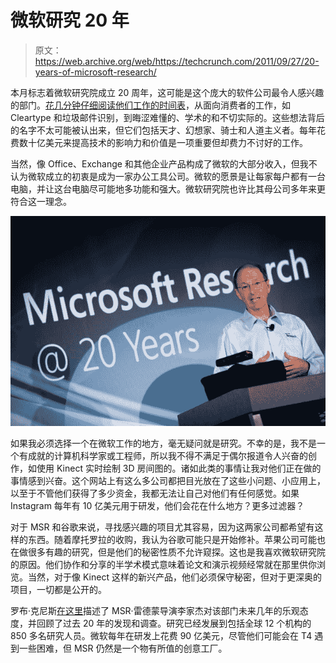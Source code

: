 # 微软研究 20 年 

> 原文：<https://web.archive.org/web/https://techcrunch.com/2011/09/27/20-years-of-microsoft-research/>

本月标志着微软研究院成立 20 周年，这可能是这个庞大的软件公司最令人感兴趣的部门。[花几分钟仔细阅读他们工作的时间表](https://web.archive.org/web/20230205021014/http://research.microsoft.com/en-us/um/redmond/about/timeline/)，从面向消费者的工作，如 Cleartype 和垃圾邮件识别，到晦涩难懂的、学术的和不切实际的。这些想法背后的名字不太可能被认出来，但它们包括天才、幻想家、骑士和人道主义者。每年花费数十亿美元来提高技术的影响力和价值是一项重要但却费力不讨好的工作。

当然，像 Office、Exchange 和其他企业产品构成了微软的大部分收入，但我不认为微软成立的初衷是成为一家办公工具公司。微软的愿景是让每家每户都有一台电脑，并让这台电脑尽可能地多功能和强大。微软研究院也许比其母公司多年来更符合这一理念。

![](img/f80c7d33eb682ead1ce3fc4cfa8c0341.png "6189657601_6c724a6962_o")

如果我必须选择一个在微软工作的地方，毫无疑问就是研究。不幸的是，我不是一个有成就的计算机科学家或工程师，所以我不得不满足于偶尔报道令人兴奋的创作，如使用 Kinect 实时绘制 3D 房间图的。诸如此类的事情让我对他们正在做的事情感到兴奋。这个网站上有这么多公司都把目光放在了这些小问题、小应用上，以至于不管他们获得了多少资金，我都无法让自己对他们有任何感觉。如果 Instagram 每年有 10 亿美元用于研发，他们会花在什么地方？更多过滤器？

对于 MSR 和谷歌来说，寻找感兴趣的项目尤其容易，因为这两家公司都希望有这样的东西。随着摩托罗拉的收购，我认为谷歌可能只是开始修补。苹果公司可能也在做很多有趣的研究，但是他们的秘密性质不允许窥探。这也是我喜欢微软研究院的原因。他们协作和分享的半学术模式意味着论文和演示视频经常就在那里供你浏览。当然，对于像 Kinect 这样的新兴产品，他们必须保守秘密，但对于更深奥的项目，一切都是公开的。

罗布·克尼斯[在这里](https://web.archive.org/web/20230205021014/http://research.microsoft.com/en-us/news/features/anniversaryoverview-092611.aspx)描述了 MSR·雷德蒙导演李家杰对该部门未来几年的乐观态度，并回顾了过去 20 年的发现和调查。研究已经发展到包括全球 12 个机构的 850 多名研究人员。微软每年在研发上花费 90 亿美元，尽管他们可能会在 T4 遇到一些困难，但 MSR 仍然是一个物有所值的创意工厂。